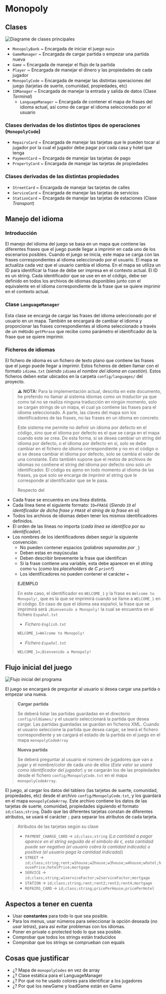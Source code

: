 # Monopoly

## Clases

![Diagrame de clases principales](assets/figura2.png)

- `MonopolyBank` ~ Encargada de iniciar el juego `main`
- `GameManager` ~ Encargada de cargar partida o empezar una partida nueva
- `Game` ~ Encargada de manejar el flujo de la partida
- `Player` ~ Encargada de manejar el dinero y las propiedades de cada jugador
- `MonopolyCode` ~ Encargada de manejar las distintas operaciones del juego (tarjetas de suerte, comunidad, propiedades, etc)
- `IOManager` ~ Encargada de manejar la entrada y salida de datos (Clase *Terminal*)
  - `LanguageManager` ~ Encargada de contener el mapa de frases del idioma actual, así como de cargar el idioma seleccionado por el usuario

### Clases derivadas de los distintos tipos de operaciones (`MonopolyCode`)

- `RepairsCard` ~ Encargada de manejar las tarjetas que le pueden tocar al jugador por la cual el jugador debe pagar por cada casa y hotel que tenga
- `PaymentCard` ~ Encargada de manejar las tarjetas de pago
- `PropertyCard` ~ Encargada de manejar las tarjetas de propiedades

### Clases derivadas de las distintas propiedades

- `StreetCard` ~ Encargada de manejar las tarjetas de calles
- `ServiceCard` ~ Encargada de manejar las tarjetas de servicios
- `StationCard` ~ Encargada de manejar las tarjetas de estaciones (Clase *Transport*)

## Manejo del idioma

### Introducción

El manejo del idioma del juego se basa en un mapa que contiene las diferentes frases que el juego puede llegar a imprimir en cada uno de los escenarios posibles. Cuando el juego se inicia, este mapa se carga con las frases correspondientes al idioma seleccionado por el usuario. El mapa se actualiza cada vez que el usuario cambia el idioma. En el mapa se utiliza un ID para identificar la frase de debe ser impresa en el contexto actual. El ID es un string. Cada identificador que se use en en el código, debe ser definido en todos los archivos de idiomas disponibles junto con el equivalente en el idioma correspondiente de la frase que se quiere imprimir en el contexto actual.

### Clase `LanguageManager`

Esta clase se encarga de cargar las frases del idioma seleccionado por el usuario en un mapa. También se encargará de cambiar el idioma y proporcionar las frases correspondientes al idioma seleccionado a través de un método `getPhrase` que recibe como parámetro el identificador de la frase que se quiere imprimir.

### Ficheros de idiomas

El fichero de idioma es un fichero de texto plano que contiene las frases que el juego puede llegar a imprimir. Estos ficheros de deben llamar con el formato `idioma.txt` (*siendo `idioma` el nombre del idioma en cuestión*). Estos ficheros deben estar ubicados en la carpeta `config/languages/` del proyecto.

> ⚠️ **NOTA:** Para la implementación actual, descrita en este documento, he preferido no llamar al sistema idiomas como un *traductor* ya que como tal no se realiza ninguna traducción en ningún momento, solo se cargan strings de un mapa, el cual ya contiene las frases para el idioma seleccionado. A parte, las claves del mapa son los identificadores de las frases, no las frases en un idioma en concreto.
>
> Este sistema me permite no definir un idioma por defecto en el código, sino que el idioma por defecto es el que se carga en el mapa cuando este se crea. De esta forma, si se desea cambiar un string del idioma por defecto, o el idioma por defecto en sí, solo se debe cambiar en el fichero de idioma correspondiente y no en el código o si se desea cambiar el idioma por defecto, solo se cambia el valor de una constante. Esto también supone que el restos de archivos de idiomas no contiene el string del idioma por defecto sino solo un identificador. El  código es ajeno en todo momento al idioma de las frases, ya que solo se encarga de imprimir el string que le corresponde al identificador que se le pasa.
>
> Respecto del 

- Cada frase se encuentra en una línea distinta. 
- Cada línea tiene el siguiente formato: `ID=FRASE` (*Siendo `ID` el identificador de dicha frase y `FRASE` el string de la frase en sí*)
- Todos los archivos de idiomas deben tener los mismos identificadores definidos.
- El orden de las líneas no importa (*cada línea se identifica por su identificador*).
- Los nombres de los identificadores deben seguir la siguiente convención: 
  - No pueden contener espacios (*palabras separadas por `_`*)
  - Deben estas en mayúsculas
  - Deben describir brevemente la frase que identifican
  - Si la frase contiene una variable, esta debe aparecer en el string como `%s` (*como los placeholders de C `printf`*)
  - Los identificadores no pueden contener el carácter `=`

> **EJEMPLO**
> 
> En este caso, el identificador es `WELCOME_1` y la frase es `Welcome to Monopoly!`, que es la que se imprimirá cuando se llame a `WELCOME_1` en el código. En caso de que el idioma sea español, la frase que se imprimirá será `¡Bienvenido a Monopoly!` la cual se encuentra en el fichero `Español.txt`
> 
> - *Fichero `English.txt`*
> ```txt
> WELCOME_1=Welcome to Monopoly!
> ```
> 
> - *Fichero `Español.txt`*
> 
> ```txt
> WELCOME_1=¡Bienvenido a Monopoly!
> ```




## Flujo inicial del juego

![Flujo inicial del programa](assets/figura5.png)

El juego se encargará de preguntar al usuario si desea cargar una partida o empezar una nueva.

> **Cargar partida**
>
> Se deberá listar las partidas guardadas en el directorio `config/oldGames/` y el usuario seleccionará la partida que desea cargar. Las partidas guardadas se guardan en ficheros XML. Cuando el usuario seleccione la partida que desea cargar, se leerá el fichero correspondiente y se cargará el estado de la partida en el juego en el mapa `monopolyCodeArray`

> **Nueva partida**
>
> Se deberá preguntar al usuario el número de jugadores que van a jugar y el nombre/color de cada uno de ellos (*Este valor se usará como identificador del jugador*) y se cargarán los de las propiedades desde el fichero `config/MonopolyCode.txt` en el mapa `monopolyCodeArray`. 

El juego, al cargar los datos del tablero (las tarjetas de suerte, comunidad, propiedades, etc) desde el archivo `config/MonopolyCode.txt`, y los guardará en el mapa `monopolyCodeArray`. Este archivo contiene los datos de las tarjetas de suerte, comunidad, propiedades siguiendo el formato `id;class;string`. Dado que las diferentes tarjetas constan de diferentes atributos, se usará el carácter `;` para separar los atributos de cada tarjeta.

> Atributos de las tarjetas según su clase
>
> - `PAYMENT_CHARGE_CARD` -> `id;class;string` (*La cantidad a pagar aparece en el string seguida de el símbolo de `€`, esta cantidad puede ser negativa (el usuario cobra la cantidad indicada) o positiva (el usuario paga la cantidad indicada)*)
> - `STREET` -> `id;class;string;rent;w1house;w2house;w3house;w4house;whotel;housePrice;hotelPrice;mortgage`
> - `SERVICE` -> `id;class;string;w1serviceFactor;w2serviceFactor;mortgage`
> - `STATION` -> `id;class;string;rent;rent2;rent3;rent4;mortgage`
> - `REPAIRS_CARD` -> `id;class;string;pricePerHouse;pricePerHotel`

## Aspectos a tener en cuenta

- Usar **constantes** para todo lo que sea posible.
- Para los menus, usar números para seleccionar la opción deseada (*no usar letras*), para así evitar problemas con los idiomas.
- Poner en private o protected todo lo que sea posible.
- Comprobar que todos los strings están traducidos
- Comprobar que los strings se comprueban con equals

## Cosas que justificar
- ¿? Mapa de `monopolyCodes` en vez de array
- ¿? Clase estática para el LanguageManager
- ¿? Por qué no he usado colores para identificar a los jugadores
- ¿? Por qué los newGame y loadGame están en Game